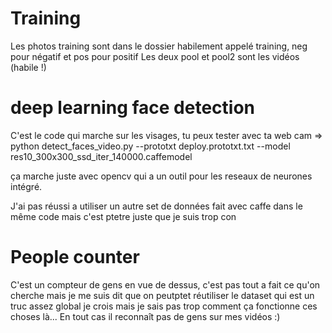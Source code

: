 # Training
Les photos training sont dans le dossier habilement appelé training, neg pour négatif et pos pour positif
Les deux pool et pool2 sont les vidéos (habile !)





# deep learning face detection
C'est le code qui marche sur les visages, tu peux tester avec ta web cam 
=> python detect_faces_video.py --prototxt deploy.prototxt.txt --model res10_300x300_ssd_iter_140000.caffemodel

ça marche juste avec opencv qui a un outil pour les reseaux de neurones intégré.

J'ai pas réussi a utiliser un autre set de données fait avec caffe dans le même code mais c'est ptetre juste que je suis trop con




# People counter
C'est un compteur de gens en vue de dessus, c'est pas tout a fait ce qu'on cherche mais je me suis dit que on peutptet réutiliser le dataset qui est un truc assez global je crois mais je sais pas trop comment ça fonctionne ces choses là... En tout cas il reconnaît pas de gens sur mes vidéos :)
